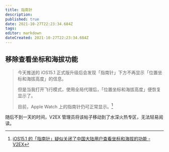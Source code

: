 ```yaml
---
title: 指南针
description: 
published: true
date: 2021-10-27T22:23:34.684Z
tags:
editor: markdown
dateCreated: 2021-10-27T22:23:34.684Z
---
```


## 移除查看坐标和海拔功能

> 今天推送的 iOS15.1 正式版升级后会发现「指南针」下方不再显示「位置坐标和海拔高度」的信息。  
>
> 但是当我打开飞行模式，使用全局代理后，「位置坐标和海拔高度」便恢复显示了。 
> 
> 目前，Apple Watch 上的指南针仍可正常显示。[^810587]

[^810587]: [iOS15.1 的「指南针」疑似关闭了中国大陆用户查看坐标和海拔的功能 - V2EX](https://web.archive.org/web/20211026125600/https://v2ex.com/t/810587)

随后不到一天的时间，V2EX 管理员将该帖子移动到了水深火热专区，无法轻易阅读。
